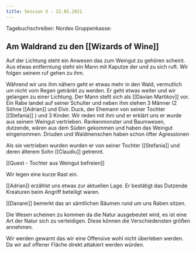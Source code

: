 ```yaml
---
title: Session X - 22.05.2021
---
```


Tagebuchschreiber: Nordex
Gruppenkasse: 

## Am Waldrand zu den [[Wizards of Wine]]

Auf der Lichtung steht ein Anwesen das zum Weingut zu gehören scheint. Aus etwas entferntung steht ein Mann mit Kaputze der und zu sich ruft. Wir folgen seinem ruf gehen zu ihm.

Während wir uns ihm nähern geht er etwas mehr in den Wald, vermutlich um nicht vom Regen getränkt zu werden. Er geht etwas weiter und wir gelangen zu einer Lichtung. Der Mann stellt sich als [[Davian Martikov]] vor. Ein Rabe landet auf seiner Schulter und neben ihm stehen 3 Männer (2 Söhne [[Adrian]] und Elvir. Duck, der Ehemann von seiner Tochter [[Stefania]] ) und 3 Kinder. Wir reden mit ihm und er erklärt uns er wurde aus seinem Weingut vertrieben. 
Rankenmonster und Baumwesen, dutzende, wären aus dem Süden gekommen und haben das Weingut eingenommen. Driuden und Waldmenschen haben schon öfter Agressionen 

Als sie vertrieben wurden wurden er von seiner Tochter [[Stefania]] und deren älterem Sohn [[Claudiu]] getrennt.

[[Quest - Tochter aus Weingut befreien]]

Wir legen eine kurze Rast ein.

[[Adrian]] erzählst uns etwas zur aktuellen Lage. Er bestätigt das Dutzende Kreaturen beim Angriff beteiligt waren.

[[Danarei]] bemerkt das an sämtlichen Bäumen rund um uns Raben sitzen.

Die Wesen scheinen zu kommen da die Natur ausgebeutet wird, es ist eine Art der Natur sich zu verteidigen. Diese können die Verschiedensten größen annehmen.

Wir werden gewarnt das wir eine Offensive wohl nicht überleben werden. Da wir auf offener Fläche direkt attakiert werden würden.